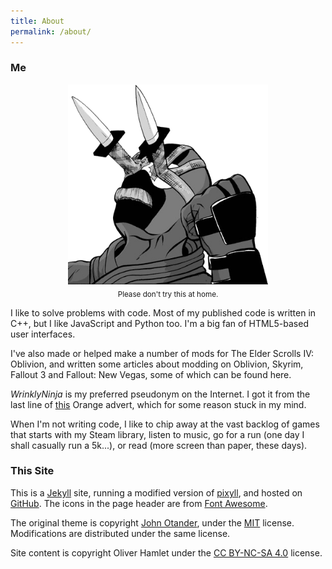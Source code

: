 ```yaml
---
title: About
permalink: /about/
---
```


### Me

<style>
img.portrait {
    width: 20rem;
    margin: 0 auto;
    display: block;
}
small.portrait {
    margin-top: 0.75em;
    display: block;
    text-align: center;
}
</style>

<img class="portrait" alt="my avatar" src="/images/me.png">
<small class="portrait">Please don't try this at home.</small>

I like to solve problems with code. Most of my published code is written in C++, but I like JavaScript and Python too. I'm a big fan of HTML5-based user interfaces.

I've also made or helped make a number of mods for The Elder Scrolls IV: Oblivion, and written some articles about modding on Oblivion, Skyrim, Fallout 3 and Fallout: New Vegas, some of which can be found here.

*WrinklyNinja* is my preferred pseudonym on the Internet. I got it from the last line of [this](https://www.youtube.com/watch?v=V2jDTufS5WY) Orange advert, which for some reason stuck in my mind.

When I'm not writing code, I like to chip away at the vast backlog of games that starts with my Steam library, listen to music, go for a run (one day I shall casually run a 5k...), or read (more screen than paper, these days).

### This Site

This is a [Jekyll](http://jekyllrb.com/) site, running a modified version of [pixyll](https://github.com/johnotander/pixyll), and hosted on [GitHub](https://github.com/WrinklyNinja/wrinklyninja.github.io). The icons in the page header are from [Font Awesome](http://fontawesome.io/).

The original theme is copyright [John Otander](http://johnotander.com), under the [MIT](http://opensource.org/licenses/MIT) license. Modifications are distributed under the same license.

Site content is copyright Oliver Hamlet under the [CC BY-NC-SA 4.0](https://creativecommons.org/licenses/by-nc-sa/4.0/) license.
